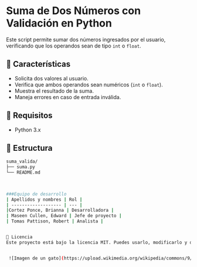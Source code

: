 # Suma de Dos Números con Validación en Python

Este script permite sumar dos números ingresados por el usuario, verificando que los operandos sean de tipo `int` o `float`.

## 🧮 Características

- Solicita dos valores al usuario.
- Verifica que ambos operandos sean numéricos (`int` o `float`).
- Muestra el resultado de la suma.
- Maneja errores en caso de entrada inválida.

## 🚀 Requisitos

- Python 3.x

## 📂 Estructura

```bash
suma_valida/
├── suma.py
└── README.md
  

  
###Equipo de desarrollo
| Apellidos y nombres | Rol | 
| ------------------- | --- |
|Cortez Ponce, Brianna | Desarrolladora |
| Maseen Cullen, Edward | Jefe de proyecto |
| Tomas Pattison, Robert | Analista |


📄 Licencia
Este proyecto está bajo la licencia MIT. Puedes usarlo, modificarlo y distribuirlo libremente.


 ![Imagen de un gato](https://upload.wikimedia.org/wikipedia/commons/9/9c/Un_gato_con_efectos_Tumblr.jpg)


